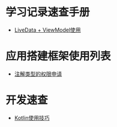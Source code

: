 # 学习记录速查手册
* [LiveData + ViewModel使用](https://github.com/MaosanDao/SysStudyProject/blob/main/LiveDataViewModel.md)
# 应用搭建框架使用列表
* [注解类型的权限申请](https://github.com/permissions-dispatcher/PermissionsDispatcher)
# 开发速查
* [Kotlin使用技巧](https://github.com/MaosanDao/SysStudyProject/blob/main/kotlinSkill.md)
